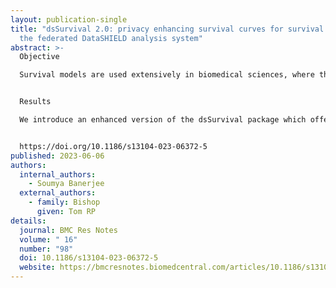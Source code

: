 ```yaml
---
layout: publication-single
title: "dsSurvival 2.0: privacy enhancing survival curves for survival models in
  the federated DataSHIELD analysis system"
abstract: >-
  Objective

  Survival models are used extensively in biomedical sciences, where they allow the investigation of the effect of exposures on health outcomes. It is desirable to use diverse data sets in survival analyses, because this offers increased statistical power and generalisability of results. However, there are often challenges with bringing data together in one location or following an analysis plan and sharing results. DataSHIELD is an analysis platform that helps users to overcome these ethical, governance and process difficulties. It allows users to analyse data remotely, using functions that are built to restrict access to the detailed data items (federated analysis). Previous works have provided survival modelling functionality in DataSHIELD (dsSurvival package), but there is a requirement to provide functions that offer privacy enhancing survival curves that retain useful information.


  Results

  We introduce an enhanced version of the dsSurvival package which offers privacy enhancing survival curves for DataSHIELD. Different methods for enhancing privacy were evaluated for their effectiveness in enhancing privacy while maintaining utility. We demonstrated how our selected method could enhance privacy in different scenarios using real survival data. The details of how DataSHIELD can be used to generate survival curves can be found in the associated tutorial.


  https://doi.org/10.1186/s13104-023-06372-5
published: 2023-06-06
authors:
  internal_authors:
    - Soumya Banerjee
  external_authors:
    - family: Bishop
      given: Tom RP
details:
  journal: BMC Res Notes
  volume: " 16"
  number: "98"
  doi: 10.1186/s13104-023-06372-5
  website: https://bmcresnotes.biomedcentral.com/articles/10.1186/s13104-023-06372-5
---
```

